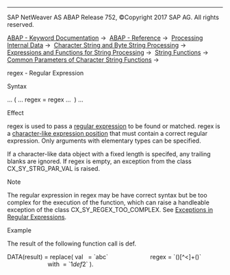   

* * *

SAP NetWeaver AS ABAP Release 752, ©Copyright 2017 SAP AG. All rights reserved.

[ABAP - Keyword Documentation](https://help.sap.com/doc/abapdocu_752_index_htm/7.52/en-US/abenabap.htm) →  [ABAP - Reference](https://help.sap.com/doc/abapdocu_752_index_htm/7.52/en-US/abenabap_reference.htm) →  [Processing Internal Data](https://help.sap.com/doc/abapdocu_752_index_htm/7.52/en-US/abenabap_data_working.htm) →  [Character String and Byte String Processing](https://help.sap.com/doc/abapdocu_752_index_htm/7.52/en-US/abenabap_data_string.htm) →  [Expressions and Functions for String Processing](https://help.sap.com/doc/abapdocu_752_index_htm/7.52/en-US/abenstring_processing_expr_func.htm) →  [String Functions](https://help.sap.com/doc/abapdocu_752_index_htm/7.52/en-US/abenstring_functions.htm) →  [Common Parameters of Character String Functions](https://help.sap.com/doc/abapdocu_752_index_htm/7.52/en-US/abenstring_functions_common_paras.htm) → 

regex - Regular Expression

Syntax

... ( ... regex = regex ...  ) ...

Effect

regex is used to pass a [regular expression](https://help.sap.com/doc/abapdocu_752_index_htm/7.52/en-US/abenregex_syntax.htm) to be found or matched. regex is a [character-like expression position](https://help.sap.com/doc/abapdocu_752_index_htm/7.52/en-US/abencharlike_expr_position_glosry.htm "Glossary Entry") that must contain a correct regular expression. Only arguments with elementary types can be specified.

If a character-like data object with a fixed length is specifed, any trailing blanks are ignored. If regex is empty, an exception from the class CX\_SY\_STRG\_PAR\_VAL is raised.

Note

The regular expression in regex may be have correct syntax but be too complex for the execution of the function, which can raise a handleable exception of the class CX\_SY\_REGEX\_TOO\_COMPLEX. See [Exceptions in Regular Expressions](https://help.sap.com/doc/abapdocu_752_index_htm/7.52/en-US/abenregex_exceptions.htm).

Example

The result of the following function call is <tag>def</tag>.

DATA(result) = replace( val   = \`<tag>abc</tag>\`
                        regex = \`(<tag>)\[^<\]+(</tag>)\`
                        with  = \`$1def$2\` ).